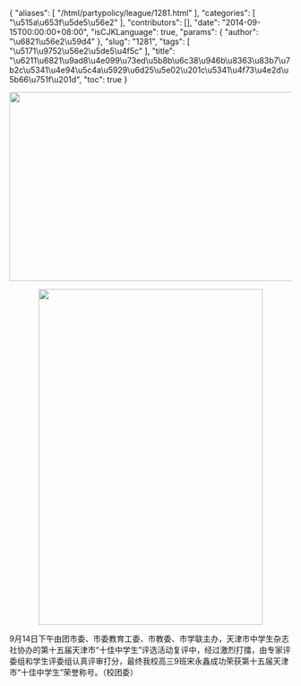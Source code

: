 {
    "aliases": [
        "/html/partypolicy/league/1281.html"
    ],
    "categories": [
        "\u515a\u653f\u5de5\u56e2"
    ],
    "contributors": [],
    "date": "2014-09-15T00:00:00+08:00",
    "isCJKLanguage": true,
    "params": {
        "author": "\u6821\u56e2\u59d4"
    },
    "slug": "1281",
    "tags": [
        "\u5171\u9752\u56e2\u5de5\u4f5c"
    ],
    "title": "\u6211\u6821\u9ad8\u4e099\u73ed\u5b8b\u6c38\u946b\u8363\u83b7\u7b2c\u5341\u4e94\u5c4a\u5929\u6d25\u5e02\u201c\u5341\u4f73\u4e2d\u5b66\u751f\u201d",
    "toc": true
}


<img
    src="https://cdn.tfls.online/mirror/full/cc4c62a83910bb006def8a96dacbb3029799f1ed.jpg"
    style="display:block;margin-left:auto;margin-right:auto;"
    decoding="async"
    fetchpriority="auto"
    loading="lazy"
    height="338"
    width="600"
/>





<img
    src="https://cdn.tfls.online/mirror/full/8a57cb9240bf9898c7c33b33ef9c4bbc5efae936.jpg"
    style="display:block;margin-left:auto;margin-right:auto;"
    decoding="async"
    fetchpriority="auto"
    loading="lazy"
    height="600"
    width="400"
/>




  





9月14日下午由团市委、市委教育工委、市教委、市学联主办，天津市中学生杂志社协办的第十五届天津市“十佳中学生”评选活动复评中，经过激烈打擂，由专家评委组和学生评委组认真评审打分，最终我校高三9班宋永鑫成功荣获第十五届天津市“十佳中学生”荣誉称号。（校团委）




  



